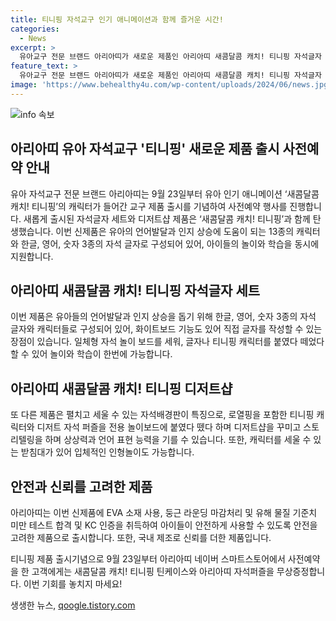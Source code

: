 ```yaml
---
title: 티니핑 자석교구 인기 애니메이션과 함께 즐거운 시간!
categories:
  - News
excerpt: >
  유아교구 전문 브랜드 아리아띠가 새로운 제품인 아리아띠 새콤달콤 캐치! 티니핑 자석글자 세트와 디저트샵을 출시했다. 이 제품들은 유아들의 언어발달과 상상력 향상에 도움을 주며, 안전한 소재를 사용했다. 23일부터 사전예약이 시작되며, 예약 구매 고객에게는 특별한 이벤트 혜택도 제공된다. 새로운 캐릭터와 다채로운 기능을 가진 이 제품들은 아이들과의 놀이와 학습을 한데 모아줄 것으로 예상된다.
feature_text: >
  유아교구 전문 브랜드 아리아띠가 새로운 제품인 아리아띠 새콤달콤 캐치! 티니핑 자석글자 세트와 디저트샵을 출시했다. 이 제품들은 유아들의 언어발달과 상상력 향상에 도움을 주며, 안전한 소재를 사용했다. 23일부터 사전예약이 시작되며, 예약 구매 고객에게는 특별한 이벤트 혜택도 제공된다. 새로운 캐릭터와 다채로운 기능을 가진 이 제품들은 아이들과의 놀이와 학습을 한데 모아줄 것으로 예상된다.
image: 'https://www.behealthy4u.com/wp-content/uploads/2024/06/news.jpg'
---
```


<p><img src="https://www.behealthy4u.com/wp-content/uploads/2024/06/news.jpg" alt="info 속보" /></p>

<h2 data-ke-size="size26">아리아띠 유아 자석교구 '티니핑' 새로운 제품 출시 사전예약 안내</h2>

<p>유아 자석교구 전문 브랜드 아리아띠는 9월 23일부터 유아 인기 애니메이션 ‘새콤달콤 캐치! 티니핑’의 캐릭터가 들어간 교구 제품 출시를 기념하여 사전예약 행사를 진행합니다. 새롭게 출시된 자석글자 세트와 디저트샵 제품은 ‘새콤달콤 캐치! 티니핑’과 함께 탄생했습니다. 이번 신제품은 유아의 언어발달과 인지 상승에 도움이 되는 13종의 캐릭터와 한글, 영어, 숫자 3종의 자석 글자로 구성되어 있어, 아이들의 놀이와 학습을 동시에 지원합니다.</p>

<h2 data-ke-size="size24">아리아띠 새콤달콤 캐치! 티니핑 자석글자 세트</h2>

<p data-ke-size="size16">이번 제품은 유아들의 언어발달과 인지 상승을 돕기 위해 한글, 영어, 숫자 3종의 자석 글자와 캐릭터들로 구성되어 있어, 화이트보드 기능도 있어 직접 글자를 작성할 수 있는 장점이 있습니다. 일체형 자석 놀이 보드를 세워, 글자나 티니핑 캐릭터를 붙였다 떼었다 할 수 있어 놀이와 학습이 한번에 가능합니다.</p>

<h2 data-ke-size="size24">아리아띠 새콤달콤 캐치! 티니핑 디저트샵</h2>

<p data-ke-size="size16">또 다른 제품은 펼치고 세울 수 있는 자석배경판이 특징으로, 로열핑을 포함한 티니핑 캐릭터와 디저트 자석 퍼즐을 전용 놀이보드에 붙였다 뗐다 하며 디저트샵을 꾸미고 스토리텔링을 하며 상상력과 언어 표현 능력을 기를 수 있습니다. 또한, 캐릭터를 세울 수 있는 받침대가 있어 입체적인 인형놀이도 가능합니다.</p>

<h2 data-ke-size="size24">안전과 신뢰를 고려한 제품</h2>

<p data-ke-size="size16">아리아띠는 이번 신제품에 EVA 소재 사용, 둥근 라운딩 마감처리 및 유해 물질 기준치 미만 테스트 합격 및 KC 인증을 취득하여 아이들이 안전하게 사용할 수 있도록 안전을 고려한 제품으로 출시합니다. 또한, 국내 제조로 신뢰를 더한 제품입니다.</p>

<p>티니핑 제품 출시기념으로 9월 23일부터 아리아띠 네이버 스마트스토어에서 사전예약을 한 고객에게는 새콤달콤 캐치! 티니핑 틴케이스와 아리아띠 자석퍼즐을 무상증정합니다. 이번 기회를 놓치지 마세요!</p>
생생한 뉴스, <a href="https://qoogle.tistory.com" rel="dofollow">qoogle.tistory.com</a>



